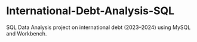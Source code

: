 # International-Debt-Analysis-SQL
SQL Data Analysis project on international debt (2023–2024) using MySQL and Workbench.
